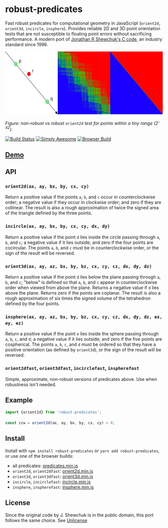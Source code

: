 # robust-predicates

Fast robust predicates for computational geometry in JavaScript (`orient2d`, `orient3d`, `incircle`, `insphere`). Provides reliable 2D and 3D point orientation tests that are not susceptible to floating point errors without sacrificing performance. A modern port of [Jonathan R Shewchuk's C code](https://www.cs.cmu.edu/~quake/robust.html), an industry standard since 1996.

<a href="https://observablehq.com/@mourner/non-robust-arithmetic-as-art"><img height="200" src="predicates.png" /></a>

_Figure: non-robust vs robust `orient2d` test for points within a tiny range (2<sup>-42</sup>)._

[![Build Status](https://travis-ci.com/mourner/robust-predicates.svg?branch=master)](https://travis-ci.com/mourner/robust-predicates)
[![Simply Awesome](https://img.shields.io/badge/simply-awesome-brightgreen.svg)](https://github.com/mourner/projects)
[![Browser Build](https://badgen.net/bundlephobia/minzip/robust-predicates)](https://unpkg.com/robust-predicates)

## [Demo](https://observablehq.com/@mourner/non-robust-arithmetic-as-art)

## API

### `orient2d(ax, ay, bx, by, cx, cy)`

Return a positive value if the points `a`, `b`, and `c` occur in counterclockwise order;
a negative value if they occur in clockwise order; and zero if they are collinear.
The result is also a rough approximation of twice the signed area of the triangle defined by the three points.

### `incircle(ax, ay, bx, by, cx, cy, dx, dy)`

Return a positive value if the point `d` lies inside the circle passing through `a`, `b`, and `c`;
a negative value if it lies outside; and zero if the four points are cocircular.
The points `a`, `b`, and `c` must be in counterclockwise order, or the sign of the result will be reversed.

### `orient3d(ax, ay, az, bx, by, bz, cx, cy, cz, dx, dy, dz)`

Return a positive value if the point `d` lies below the plane passing through `a`, `b`, and `c`;
"below" is defined so that `a`, `b`, and `c` appear in counterclockwise order when viewed from above the plane.
Returns a negative value if `d` lies above the plane. Returns zero if the points are coplanar.
The result is also a rough approximation of six times the signed volume of the tetrahedron defined by the four points.

### `insphere(ax, ay, az, bx, by, bz, cx, cy, cz, dx, dy, dz, ex, ey, ez)`

Return a positive value if the point `e` lies inside the sphere passing through `a`, `b`, `c`, and `d`;
a negative value if it lies outside; and zero if the five points are cospherical.
The points `a`, `b`, `c`, and `d` must be ordered so that they have a positive orientation
(as defined by `orient3d`), or the sign of the result will be reversed.

### `orient2dfast`, `orient3dfast`, `incirclefast`, `inspherefast`

Simple, approximate, non-robust versions of predicates above. Use when robustness isn't needed.

## Example

```js
import {orient2d} from 'robust-predicates';

const ccw = orient2d(ax, ay, bx, by, cx, cy) > 0;
````

## Install

Install with `npm install robust-predicates` or `yarn add robust-predicates`, or use one of the browser builds:

- all predicates: [predicates.min.js](https://unpkg.com/robust-predicates@1.1.0/umd/predicates.min.js)
- `orient2d`, `orient2dfast`: [orient2d.min.js](https://unpkg.com/robust-predicates@1.1.0/umd/orient2d.min.js)
- `orient3d`, `orient3dfast`: [orient3d.min.js](https://unpkg.com/robust-predicates@1.1.0/umd/orient3d.min.js)
- `incircle`, `incirclefast`: [incircle.min.js](https://unpkg.com/robust-predicates@1.1.0/umd/incircle.min.js)
- `insphere`, `inspherefast`: [insphere.min.js](https://unpkg.com/robust-predicates@1.1.0/umd/insphere.min.js)

## License

Since the original code by J. Shewchuk is in the public domain, this port follows the same choice. See [Unlicense](https://unlicense.org)
